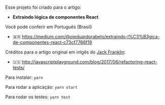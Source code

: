 Esse projeto foi criado para o artigo:

- **Extraindo lógica de componentes React**

Você pode conferir em Português (Brasil)
- 🇧🇷 https://medium.com/@oieduardorabelo/extraindo-l%C3%B3gica-de-componentes-react-c73cf7766f19

Créditos para o artigo original em inlgês do [Jack Franklin](https://github.com/jackfranklin):
- 🇺🇸 http://javascriptplayground.com/blog/2017/06/refactoring-react-tests/

Para instalar: `yarn`

Para rodar a aplicação: `yarn start`

Para rodar os testes: `yarn test`
